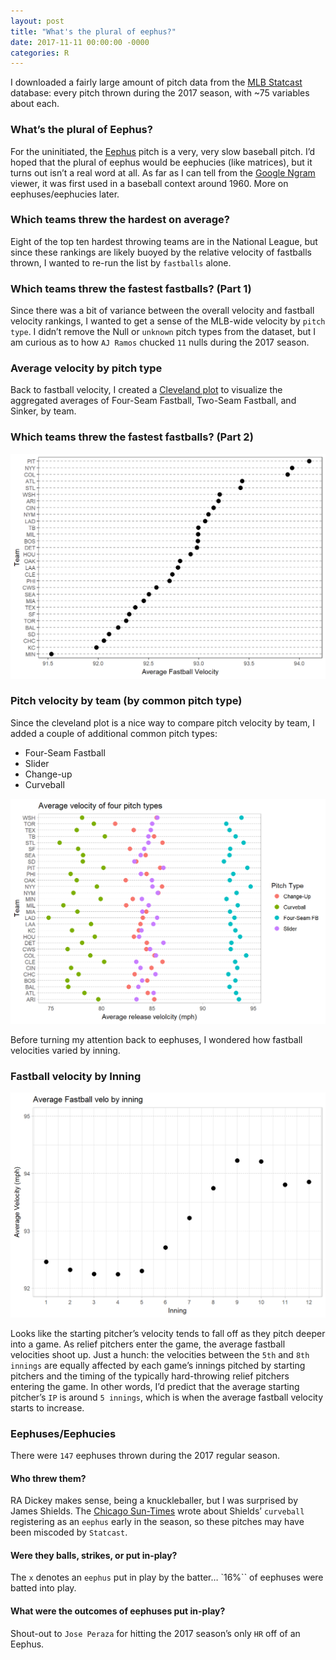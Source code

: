 ```yaml
---
layout: post
title: "What's the plural of eephus?"
date: 2017-11-11 00:00:00 -0000
categories: R
---
```


I downloaded a fairly large amount of pitch data from the [MLB Statcast](https://baseballsavant.mlb.com/statcast_search) database: every pitch thrown during the 2017 season, with ~75 variables about each.

### What’s the plural of Eephus?
For the uninitiated, the [Eephus](https://en.wikipedia.org/wiki/Eephus_pitch) pitch is a very, very slow baseball pitch. I’d hoped that the plural of eephus would be eephucies (like matrices), but it turns out isn’t a real word at all. As far as I can tell from the [Google Ngram](https://books.google.com/ngrams/graph?content=eephus&year_start=1800&year_end=2000&corpus=15&smoothing=3&share=&direct_url=t1%3B%2Ceephus%3B%2Cc0#t1%3B%2Ceephus%3B%2Cc1) viewer, it was first used in a baseball context around 1960. More on eephuses/eephucies later.

### Which teams threw the hardest on average?

<script src="https://gist.github.com/segoldma/3e7301e285cefdb6c341e4a9b504e2fb.js"></script>

Eight of the top ten hardest throwing teams are in the National League, but since these rankings are likely buoyed by the relative velocity of fastballs thrown, I wanted to re-run the list by `fastballs` alone.

### Which teams threw the fastest fastballs? (Part 1)

<script src="https://gist.github.com/segoldma/1243841c7d27ab625fa4a2a7ff325b59.js"></script>

Since there was a bit of variance between the overall velocity and fastball velocity rankings, I wanted to get a sense of the MLB-wide velocity by `pitch type`. I didn’t remove the Null or `unknown` pitch types from the dataset, but I am curious as to how `AJ Ramos` chucked `11` nulls during the 2017 season.

### Average velocity by pitch type

<script src="https://gist.github.com/segoldma/956729f9bce4c5ed7c1a2065ce55a352.js"></script>

Back to fastball velocity, I created a [Cleveland plot](https://www.jstor.org/stable/2288400) to visualize the aggregated averages of Four-Seam Fastball, Two-Seam Fastball, and Sinker, by team.

### Which teams threw the fastest fastballs? (Part 2)

![Alt text](/docs/assets/images/eephus-fastest-team-fastball.png)

### Pitch velocity by team (by common pitch type)

Since the cleveland plot is a nice way to compare pitch velocity by team, I added a couple of additional common pitch types:

- Four-Seam Fastball
- Slider
- Change-up
- Curveball

![Alt text](/docs/assets/images/eephus-avg-velo-by-pitch.png)

Before turning my attention back to eephuses, I wondered how fastball velocities varied by inning.

### Fastball velocity by Inning

![Alt text](/docs/assets/images/eephus-avg-fb-velo-by-inning.png)

Looks like the starting pitcher’s velocity tends to fall off as they pitch deeper into a game. As relief pitchers enter the game, the average fastball velocities shoot up. Just a hunch: the velocities between the `5th` and `8th innings` are equally affected by each game’s innings pitched by starting pitchers and the timing of the typically hard-throwing relief pitchers entering the game. In other words, I’d predict that the average starting pitcher’s `IP` is around `5 innings`, which is when the average fastball velocity starts to increase.

### Eephuses/Eephucies
There were `147` eephuses thrown during the 2017 regular season.


#### Who threw them?

<script src="https://gist.github.com/segoldma/e248845c15b0a76bf32c116531e5af95.js"></script>


RA Dickey makes sense, being a knuckleballer, but I was surprised by James Shields. The [Chicago Sun-Times](https://chicago.suntimes.com/sports/slower-is-better-for-the-reinvented-james-shields/) wrote about Shields’ `curveball` registering as an `eephus` early in the season, so these pitches may have been miscoded by `Statcast`.

#### Were they balls, strikes, or put in-play?

<script src="https://gist.github.com/segoldma/68084f9632d78c0668a7a00e906ccc39.js"></script>

The `x` denotes an `eephus` put in play by the batter… `16%`` of eephuses were batted into play.

#### What were the outcomes of eephuses put in-play?

<script src="https://gist.github.com/segoldma/4710a9e234284283fe15daa7d98d7c5c.js"></script>

Shout-out to `Jose Peraza` for hitting the 2017 season’s only `HR` off of an Eephus.
